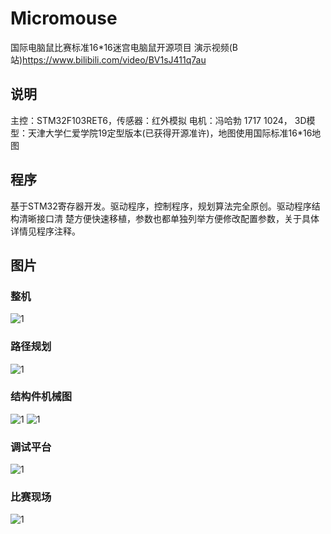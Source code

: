 # Micromouse
国际电脑鼠比赛标准16*16迷宫电脑鼠开源项目 演示视频(B站)https://www.bilibili.com/video/BV1sJ411q7au

## 说明
主控：STM32F103RET6，传感器：红外模拟 电机：冯哈勃 1717 1024，
3D模型：天津大学仁爱学院19定型版本(已获得开源准许)，地图使用国际标准16*16地图

## 程序
基于STM32寄存器开发。驱动程序，控制程序，规划算法完全原创。驱动程序结构清晰接口清
楚方便快速移植，参数也都单独列举方便修改配置参数，关于具体详情见程序注释。

## 图片
### 整机
![1](https://github.com/kerisu/Micromouse/tree/master/photo/mm.jpg)
### 路径规划
![1](https://github.com/kerisu/Micromouse/tree/master/photo/dfs.jpg)
### 结构件机械图
![1](https://github.com/kerisu/Micromouse/tree/master/photo/3D.jpg)
![1](https://github.com/kerisu/Micromouse/tree/master/photo/pp.png)
### 调试平台
![1](https://github.com/kerisu/Micromouse/tree/master/photo/dbg.jpg)
### 比赛现场
![1](https://github.com/kerisu/Micromouse/tree/master/photo/tj.jpg)
